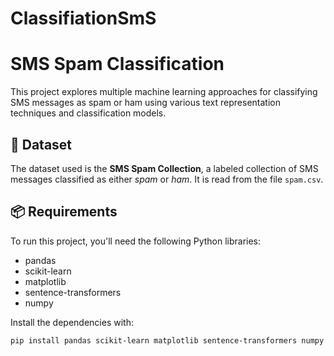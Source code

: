 # ClassifiationSmS
# SMS Spam Classification

This project explores multiple machine learning approaches for classifying SMS messages as spam or ham using various text representation techniques and classification models.

## 📁 Dataset

The dataset used is the **SMS Spam Collection**, a labeled collection of SMS messages classified as either *spam* or *ham*. It is read from the file `spam.csv`.

## 📦 Requirements

To run this project, you'll need the following Python libraries:

- pandas  
- scikit-learn  
- matplotlib  
- sentence-transformers  
- numpy  

Install the dependencies with:

```bash
pip install pandas scikit-learn matplotlib sentence-transformers numpy

